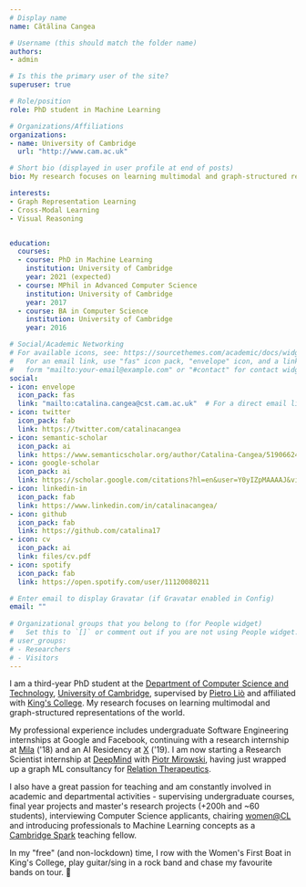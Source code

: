 ```yaml
---
# Display name
name: Cătălina Cangea

# Username (this should match the folder name)
authors:
- admin

# Is this the primary user of the site?
superuser: true

# Role/position
role: PhD student in Machine Learning

# Organizations/Affiliations
organizations:
- name: University of Cambridge
  url: "http://www.cam.ac.uk"

# Short bio (displayed in user profile at end of posts)
bio: My research focuses on learning multimodal and graph-structured representations of the world.

interests:
- Graph Representation Learning
- Cross-Modal Learning
- Visual Reasoning


education:
  courses:
  - course: PhD in Machine Learning
    institution: University of Cambridge
    year: 2021 (expected)
  - course: MPhil in Advanced Computer Science
    institution: University of Cambridge
    year: 2017
  - course: BA in Computer Science
    institution: University of Cambridge
    year: 2016

# Social/Academic Networking
# For available icons, see: https://sourcethemes.com/academic/docs/widgets/#icons
#   For an email link, use "fas" icon pack, "envelope" icon, and a link in the
#   form "mailto:your-email@example.com" or "#contact" for contact widget.
social:
- icon: envelope
  icon_pack: fas
  link: "mailto:catalina.cangea@cst.cam.ac.uk"  # For a direct email link, use "mailto:test@example.org".
- icon: twitter
  icon_pack: fab
  link: https://twitter.com/catalinacangea
- icon: semantic-scholar
  icon_pack: ai
  link: https://www.semanticscholar.org/author/Catalina-Cangea/51906624?sort=total-citations
- icon: google-scholar
  icon_pack: ai
  link: https://scholar.google.com/citations?hl=en&user=Y0yIZpMAAAAJ&view_op=list_works&sortby=pubdate
- icon: linkedin-in
  icon_pack: fab
  link: https://www.linkedin.com/in/catalinacangea/
- icon: github
  icon_pack: fab
  link: https://github.com/catalina17
- icon: cv
  icon_pack: ai
  link: files/cv.pdf
- icon: spotify
  icon_pack: fab
  link: https://open.spotify.com/user/11120080211

# Enter email to display Gravatar (if Gravatar enabled in Config)
email: ""
  
# Organizational groups that you belong to (for People widget)
#   Set this to `[]` or comment out if you are not using People widget.  
# user_groups:
# - Researchers
# - Visitors
---
```


I am a third-year PhD student at the [Department of Computer Science and Technology](https://www.cst.cam.ac.uk), [University of Cambridge](https://www.cam.ac.uk), supervised by [Pietro Liò](https://www.cl.cam.ac.uk/~pl219/) and affiliated with [King's College](https://www.kings.cam.ac.uk). My research focuses on learning multimodal and graph-structured representations of the world.

My professional experience includes undergraduate Software Engineering internships at Google and Facebook, continuing with a research internship at [Mila](http://mila.quebec) ('18) and an AI Residency at [X](http://x.company) ('19). I am now starting a Research Scientist internship at [DeepMind](http://deepmind.com) with [Piotr Mirowski](https://piotrmirowski.com/), having just wrapped up a graph ML consultancy for [Relation Therapeutics](https://www.relationrx.com/).

I also have a great passion for teaching and am constantly involved in academic and departmental activities - supervising undergraduate courses, final year projects and master's research projects (+200h and ~60 students), interviewing Computer Science applicants, chairing [women@CL](https://www.cst.cam.ac.uk/women) and introducing professionals to Machine Learning concepts as a [Cambridge Spark](https://cambridgespark.com/) teaching fellow. 

In my "free" (and non-lockdown) time, I row with the Women's First Boat in King's College, play guitar/sing in a rock band and chase my favourite bands on tour. 🎼
